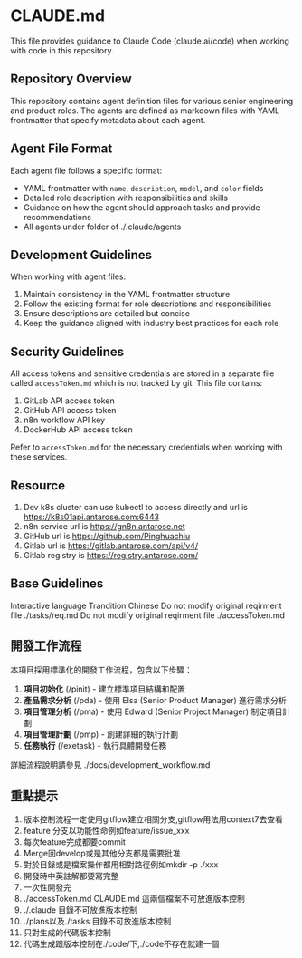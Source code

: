 # CLAUDE.md

This file provides guidance to Claude Code (claude.ai/code) when working with code in this repository.

## Repository Overview

This repository contains agent definition files for various senior engineering and product roles. The agents are defined as markdown files with YAML frontmatter that specify metadata about each agent.

## Agent File Format

Each agent file follows a specific format:
- YAML frontmatter with `name`, `description`, `model`, and `color` fields
- Detailed role description with responsibilities and skills
- Guidance on how the agent should approach tasks and provide recommendations
- All agents under folder of ./.claude/agents 

## Development Guidelines

When working with agent files:
1. Maintain consistency in the YAML frontmatter structure
2. Follow the existing format for role descriptions and responsibilities
3. Ensure descriptions are detailed but concise
4. Keep the guidance aligned with industry best practices for each role

## Security Guidelines

All access tokens and sensitive credentials are stored in a separate file called `accessToken.md` which is not tracked by git. This file contains:
1. GitLab API access token
2. GitHub API access token
3. n8n workflow API key
4. DockerHub API access token

Refer to `accessToken.md` for the necessary credentials when working with these services.

## Resource
1. Dev k8s cluster can use kubectl to access directly and url is https://k8s01api.antarose.com:6443
2. n8n service url is https://gn8n.antarose.net
3. GitHub url is https://github.com/Pinghuachiu
4. Gitlab url is https://gitlab.antarose.com/api/v4/
5. Gitlab registry is https://registry.antarose.com/

## Base Guidelines
Interactive language Trandition Chinese 
Do not modify original reqirment file ./tasks/req.md
Do not modify original reqirment file ./accessToken.md

## 開發工作流程

本項目採用標準化的開發工作流程，包含以下步驟：

1. **項目初始化** (/pinit) - 建立標準項目結構和配置
2. **產品需求分析** (/pda) - 使用 Elsa (Senior Product Manager) 進行需求分析
3. **項目管理分析** (/pma) - 使用 Edward (Senior Project Manager) 制定項目計劃
4. **項目管理計劃** (/pmp) - 創建詳細的執行計劃
5. **任務執行** (/exetask) - 執行具體開發任務

詳細流程說明請參見 ./docs/development_workflow.md

## 重點提示
1. 版本控制流程一定使用gitflow建立相關分支,gitflow用法用context7去查看
2. feature 分支以功能性命例如feature/issue_xxx
3. 每次feature完成都要commit
4. Merge回develop或是其他分支都是需要批准
5. 對於目錄或是檔案操作都用相對路徑例如mkdir -p ./xxx
6. 開發時中英註解都要寫完整
7. 一次性開發完
8. ./accessToken.md CLAUDE.md 這兩個檔案不可放進版本控制
9. ./.claude 目錄不可放進版本控制
10. ./plans以及./tasks 目錄不可放進版本控制
11. 只對生成的代碼版本控制
12. 代碼生成跟版本控制在./code/下,./code不存在就建一個